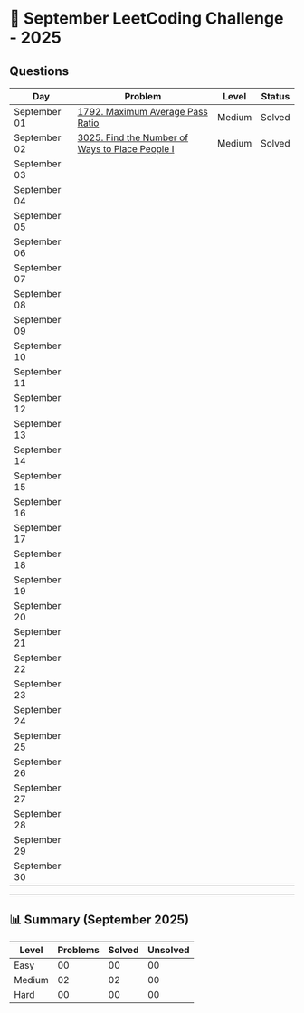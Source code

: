 # 📅 September LeetCoding Challenge - 2025

## Questions

| Day | Problem | Level | Status |
| --- | ------- | ----- | ------ |
| September 01 | [1792. Maximum Average Pass Ratio](https://leetcode.com/problems/maximum-average-pass-ratio/) | Medium | Solved |
| September 02 | [3025. Find the Number of Ways to Place People I](https://leetcode.com/problems/find-the-number-of-ways-to-place-people-i/) | Medium | Solved |
| September 03 | []() |  |  |
| September 04 | []() |  |  |
| September 05 | []() |  |  |
| September 06 | []() |  |  |
| September 07 | []() |  |  |
| September 08 | []() |  |  |
| September 09 | []() |  |  |
| September 10 | []() |  |  |
| September 11 | []() |  |  |
| September 12 | []() |  |  |
| September 13 | []() |  |  |
| September 14 | []() |  |  |
| September 15 | []() |  |  |
| September 16 | []() |  |  |
| September 17 | []() |  |  |
| September 18 | []() |  |  |
| September 19 | []() |  |  |
| September 20 | []() |  |  |
| September 21 | []() |  |  |
| September 22 | []() |  |  |
| September 23 | []() |  |  |
| September 24 | []() |  |  |
| September 25 | []() |  |  |
| September 26 | []() |  |  |
| September 27 | []() |  |  |
| September 28 | []() |  |  |
| September 29 | []() |  |  |
| September 30 | []() |  |  |

---

## 📊 Summary (September 2025)

| Level  | Problems | Solved | Unsolved |
| ------ | -------- | ------ | -------- |
| Easy   | 00 | 00 | 00 |
| Medium | 02 | 02 | 00 |
| Hard   | 00 | 00 | 00 |

